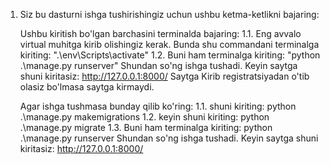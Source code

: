 1. Siz bu dasturni ishga tushirishingiz uchun ushbu ketma-ketlikni bajaring:





   Ushbu kiritish bo'lgan barchasini terminalda bajaring:
       1.1. Eng avvalo virtual muhitga kirib olishingiz kerak.
          Bunda shu commandani terminalga kiriting: ".\env\Scripts\activate"
       1.2. Buni ham terminalga kiriting: "python .\manage.py runserver"
       Shundan so'ng ishga tushadi. Keyin saytga shuni kiritasiz: http://127.0.0.1:8000/
       Saytga Kirib registratsiyadan o'tib olasiz bo'lmasa saytga kirmaydi.

   Agar ishga tushmasa bunday qilib ko'ring:
       1.1. shuni kiriting: python .\manage.py makemigrations
       1.2. keyin shuni kiriting: python .\manage.py migrate
       1.3. Buni ham terminalga kiriting: python .\manage.py runserver
       Shundan so'ng ishga tushadi. Keyin saytga shuni kiritasiz: http://127.0.0.1:8000/
       

